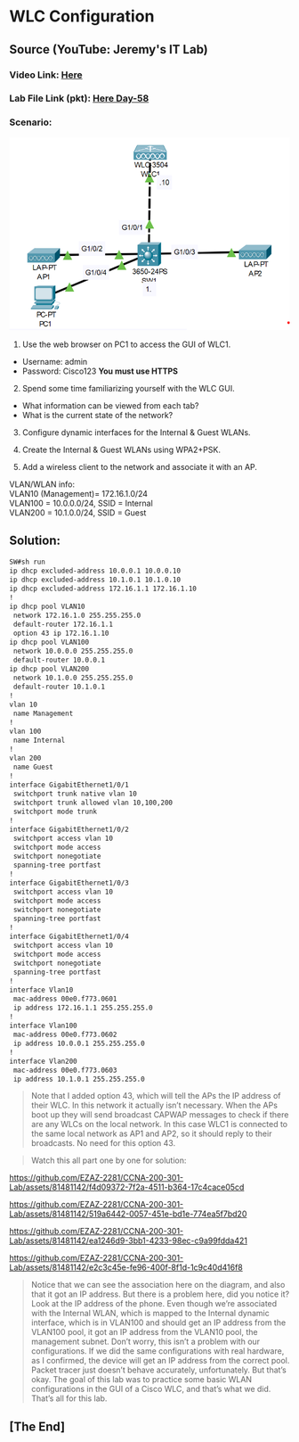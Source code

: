 # **WLC Configuration**
## Source (YouTube: Jeremy's IT Lab)
### Video Link: [Here](https://youtu.be/Il8ev78fcqw?si=c8xUVwVU7CmQtRKu)
### Lab File Link (pkt): [Here Day-58](https://mega.nz/file/uhJUGJCa#0K8zPG2T5wTeg92M85SQKjTQUYJqB_LiK3SmCoFNcsA)
### Scenario:
![](../images/jwifi.PNG)



1. Use the web browser on PC1 to access the GUI of WLC1.
- Username: admin
- Password: Cisco123 **You must use HTTPS**

2. Spend some time familiarizing yourself with the WLC GUI.
- What information can be viewed from each tab?
- What is the current state of the network?

3. Configure dynamic interfaces for the Internal & Guest WLANs.

4. Create the Internal & Guest WLANs using WPA2+PSK.

5. Add a wireless client to the network and associate it with an AP.

VLAN/WLAN info:  
VLAN10 (Management)= 172.16.1.0/24  
VLAN100 = 10.0.0.0/24, SSID = Internal  
VLAN200 = 10.1.0.0/24, SSID = Guest  

## **Solution:**
```
SW#sh run
ip dhcp excluded-address 10.0.0.1 10.0.0.10
ip dhcp excluded-address 10.1.0.1 10.1.0.10
ip dhcp excluded-address 172.16.1.1 172.16.1.10
!
ip dhcp pool VLAN10
 network 172.16.1.0 255.255.255.0
 default-router 172.16.1.1
 option 43 ip 172.16.1.10
ip dhcp pool VLAN100
 network 10.0.0.0 255.255.255.0
 default-router 10.0.0.1
ip dhcp pool VLAN200
 network 10.1.0.0 255.255.255.0
 default-router 10.1.0.1
!
vlan 10
 name Management
!
vlan 100
 name Internal
!
vlan 200
 name Guest
!
interface GigabitEthernet1/0/1
 switchport trunk native vlan 10
 switchport trunk allowed vlan 10,100,200
 switchport mode trunk
!
interface GigabitEthernet1/0/2
 switchport access vlan 10
 switchport mode access
 switchport nonegotiate
 spanning-tree portfast
!
interface GigabitEthernet1/0/3
 switchport access vlan 10
 switchport mode access
 switchport nonegotiate
 spanning-tree portfast
!
interface GigabitEthernet1/0/4
 switchport access vlan 10
 switchport mode access
 switchport nonegotiate
 spanning-tree portfast
!
interface Vlan10
 mac-address 00e0.f773.0601
 ip address 172.16.1.1 255.255.255.0
!
interface Vlan100
 mac-address 00e0.f773.0602
 ip address 10.0.0.1 255.255.255.0
!
interface Vlan200
 mac-address 00e0.f773.0603
 ip address 10.1.0.1 255.255.255.0
```
> Note that I added option 43, which will tell the APs the IP address of their WLC. In this network it actually isn’t necessary. When the APs boot up they will send broadcast CAPWAP messages to check if there are any WLCs on the local network. In this case WLC1 is connected to the same local network as AP1 and AP2, so it should reply to their broadcasts. No need for this option 43.    


> Watch this all part one by one for solution:  

https://github.com/EZAZ-2281/CCNA-200-301-Lab/assets/81481142/f4d09372-7f2a-4511-b364-17c4cace05cd


https://github.com/EZAZ-2281/CCNA-200-301-Lab/assets/81481142/519a6442-0057-451e-bd1e-774ea5f7bd20


https://github.com/EZAZ-2281/CCNA-200-301-Lab/assets/81481142/ea1246d9-3bb1-4233-98ec-c9a99fdda421


https://github.com/EZAZ-2281/CCNA-200-301-Lab/assets/81481142/e2c3c45e-fe96-400f-8f1d-1c9c40d416f8



> Notice that we can see the association here on the diagram, and also that it got an IP address. But there is a problem here, did you notice it? Look at the IP address of the phone. Even though we’re associated with the Internal WLAN, which is mapped to the Internal dynamic interface, which is in VLAN100 and should get an IP address from the VLAN100 pool, it got an IP address from the VLAN10 pool, the management subnet. Don’t worry, this isn’t a problem with our configurations. If we did the same configurations with real hardware, as I confirmed, the device will get an IP address from the correct pool. Packet tracer just doesn’t behave accurately, unfortunately. But that’s okay. The goal of this lab was to practice some basic WLAN configurations in the GUI of a Cisco WLC, and that’s what we did. That’s all for this lab.  

## **[The End]**